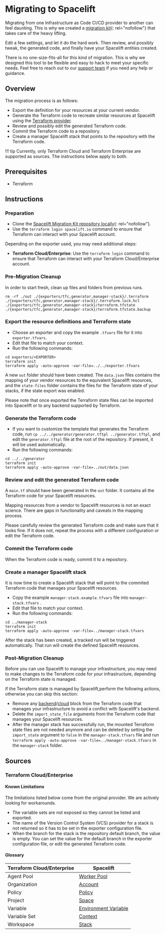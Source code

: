 # Migrating to Spacelift

Migrating from one Infrastructure as Code CI/CD provider to another can feel daunting. This is why we created a [migration kit](https://github.com/spacelift-io/spacelift-migration-kit){: rel="nofollow"} that takes care of the heavy lifting.

Edit a few settings, and let it do the hard work. Then review, and possibly tweak, the generated code, and finally have your Spacelift entities created.

There is no one-size-fits-all for this kind of migration. This is why we designed this tool to be flexible and easy to hack to meet your specific needs. Feel free to reach out to our [support team](./support/README.md) if you need any help or guidance.

## Overview

The migration process is as follows:

- Export the definition for your resources at your current vendor.
- Generate the Terraform code to recreate similar resources at Spacelift using the [Terraform provider](https://registry.terraform.io/providers/spacelift-io/spacelift/latest/docs).
- Review and possibly edit the generated Terraform code.
- Commit the Terraform code to a repository.
- Create a manager Spacelift stack that points to the repository with the Terraform code.

!!! tip
    Currently, only Terraform Cloud and Terraform Enterprise are supported as sources. The instructions below apply to both.

## Prerequisites

- Terraform

## Instructions

### Preparation

- Clone the [Spacelift Migration Kit repository locally](https://github.com/spacelift-io/spacelift-migration-kit){: rel="nofollow"}.
- Use the `terraform login spacelift.io` command to ensure that Terraform can interact with your Spacelift account.

Depending on the exporter used, you may need additional steps:

- **Terraform Cloud/Enterprise**: Use the `terraform login` command to ensure that Terraform can interact with your Terraform Cloud/Enterprise account.

### Pre-Migration Cleanup

In order to start fresh, clean up files and folders from previous runs.

```shell
rm -rf ./out ./{exporters/tfc,generator,manager-stack}/.terraform ./{exporters/tfc,generator,manager-stack}/.terraform.lock.hcl ./{exporters/tfc,generator,manager-stack}/terraform.tfstate ./{exporters/tfc,generator,manager-stack}/terraform.tfstate.backup
```

### Export the resource definitions and Terraform state

- Choose an exporter and copy the example `.tfvars` file for it into `exporter.tfvars`.
- Edit that file to match your context.
- Run the following commands:

```shell
cd exporters/<EXPORTER>
terraform init
terraform apply -auto-approve -var-file=../../exporter.tfvars
```

A new `out` folder should have been created. The `data.json` files contains the mapping of your vendor resources to the equivalent Spacelift resources, and the `state-files` folder contains the files for the Terraform state of your stacks, if the state export was enabled.

Please note that once exported the Terraform state files can be imported into Spacelift or to any backend supported by Terraform.

### Generate the Terraform code

- If you want to customize the template that generates the Terraform code, run `cp ../../generator/generator.tftpl ../generator.tftpl`, and edit the `generator.tftpl` file at the root of the repository. If present, it will be used automatically.
- Run the following commands:

```shell
cd ../../generator
terraform init
terraform apply -auto-approve -var-file=../out/data.json
```

### Review and edit the generated Terraform code

A `main.tf` should have been generated in the `out` folder. It contains all the Terraform code for your Spacelift resources.

Mapping resources from a vendor to Spacelift resources is not an exact science. There are gaps in functionality and caveats in the mapping process.

Please carefully review the generated Terraform code and make sure that it looks fine. If it does not, repeat the process with a different configuration or edit the Terraform code.

### Commit the Terraform code

When the Terraform code is ready, commit it to a repository.

### Create a manager Spacelift stack

It is now time to create a Spacelift stack that will point to the commited Terraform code that manages your Spacelift resources.

- Copy the example `manager-stack.example.tfvars` file into `manager-stack.tfvars` .
- Edit that file to match your context.
- Run the following commands:

```shell
cd ../manager-stack
terraform init
terraform apply -auto-approve -var-file=../manager-stack.tfvars
```

After the stack has been created, a tracked run will be triggered automatically. That run will create the defined Spacelift resources.

### Post-Migration Cleanup

Before you can use Spacelift to manage your infrastructure,  you may need to make changes to the Terraform code for your infrastructure, depending on the Terraform state is managed.

If the Terraform state is managed by Spacelift,perform the following actions, otherwise you can skip this section:

- Remove any [backend](https://developer.hashicorp.com/terraform/language/settings/backends/configuration#using-a-backend-block)/[cloud](https://developer.hashicorp.com/terraform/language/settings/terraform-cloud) block from the Terraform code that manages your infrastructure to avoid a conflict with Spacelift's backend.
- Delete the `import_state_file` arguments from the Terraform code that manages your Spacelift resources.
- After the manager stack has successfully run, the mounted Terraform state files are not needed anymore and can be deleted by setting the `import_state` argument to `false` in the `manager-stack.tfvars` file and run `terraform apply -auto-approve -var-file=../manager-stack.tfvars` in the `manager-stack` folder.

## Sources

### Terraform Cloud/Enterprise

#### Known Limitations

The limitations listed below come from the original provider. We are actively looking for workarounds.

- The variable sets are not exposed so they cannot be listed and exported.
- The name of the Version Control System (VCS) provider for a stack is not returned so it has to be set in the exporter configuration file.
- When the branch for the stack is the repository default branch, the value is empty. You can set the value for the default branch in the exporter configuration file, or edit the generated Terraform code.

#### Glossary

| Terraform Cloud/Enterprise | Spacelift                                                    |
| -------------------------- | ------------------------------------------------------------ |
| Agent Pool                 | [Worker Pool](../concepts/worker-pools.md)                   |
| Organization               | [Account](https://docs.spacelift.io/getting-started#step-1-create-your-spacelift-account) |
| Policy                     | [Policy](../concepts/policy/README.md)                       |
| Project                    | [Space](../concepts/spaces/README.md)                        |
| Variable                   | [Environment Variable](https://docs.spacelift.io/concepts/configuration/environment#environment-variables) |
| Variable Set               | [Context](../concepts/configuration/context.md)              |
| Workspace                  | [Stack](../concepts/stack/README.md)                         |
